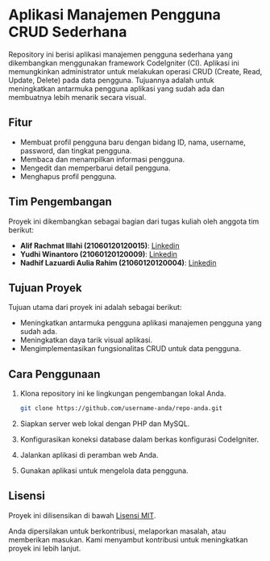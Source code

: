 # Aplikasi Manajemen Pengguna CRUD Sederhana

Repository ini berisi aplikasi manajemen pengguna sederhana yang dikembangkan menggunakan framework CodeIgniter (CI). Aplikasi ini memungkinkan administrator untuk melakukan operasi CRUD (Create, Read, Update, Delete) pada data pengguna. Tujuannya adalah untuk meningkatkan antarmuka pengguna aplikasi yang sudah ada dan membuatnya lebih menarik secara visual.

## Fitur

- Membuat profil pengguna baru dengan bidang ID, nama, username, password, dan tingkat pengguna.
- Membaca dan menampilkan informasi pengguna.
- Mengedit dan memperbarui detail pengguna.
- Menghapus profil pengguna.

## Tim Pengembangan

Proyek ini dikembangkan sebagai bagian dari tugas kuliah oleh anggota tim berikut:

- **Alif Rachmat Illahi (21060120120015)**: [Linkedin](https://www.linkedin.com/in/alifrachmat)
- **Yudhi Winantoro (21060120120009)**: [Linkedin](https://www.linkedin.com/in/yudhi-winantoro-1856a7206/)
- **Nadhif Lazuardi Aulia Rahim (21060120120004)**: [Linkedin](https://www.linkedin.com/in/nadhif-lazuardi/)

## Tujuan Proyek

Tujuan utama dari proyek ini adalah sebagai berikut:

- Meningkatkan antarmuka pengguna aplikasi manajemen pengguna yang sudah ada.
- Meningkatkan daya tarik visual aplikasi.
- Mengimplementasikan fungsionalitas CRUD untuk data pengguna.

## Cara Penggunaan

1. Klona repository ini ke lingkungan pengembangan lokal Anda.

   ```bash
   git clone https://github.com/username-anda/repo-anda.git
   ```

2. Siapkan server web lokal dengan PHP dan MySQL.

3. Konfigurasikan koneksi database dalam berkas konfigurasi CodeIgniter.

4. Jalankan aplikasi di peramban web Anda.

5. Gunakan aplikasi untuk mengelola data pengguna.

## Lisensi

Proyek ini dilisensikan di bawah [Lisensi MIT](LICENSE).

Anda dipersilakan untuk berkontribusi, melaporkan masalah, atau memberikan masukan. Kami menyambut kontribusi untuk meningkatkan proyek ini lebih lanjut.
